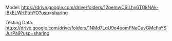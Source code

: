 Model: https://drive.google.com/drive/folders/12pemwCSILhy6TGkNAk-lBxELWrtPtmYO?usp=sharing

Testing Data: https://drive.google.com/drive/folders/1NMd7LqU9o4oomFNaCuvGMeFaYSJurPa9?usp=sharing

